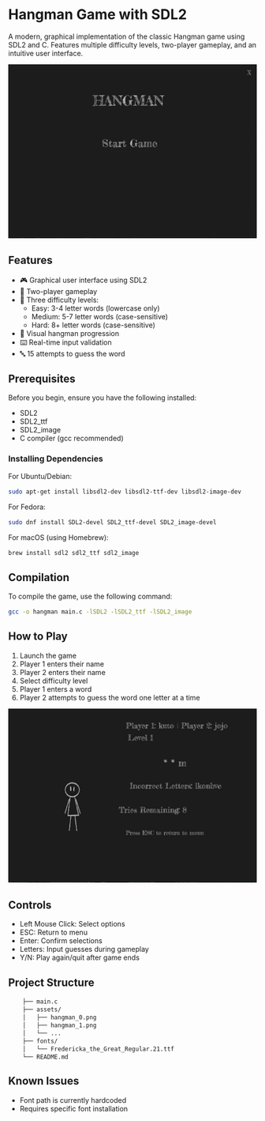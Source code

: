 # Hangman Game with SDL2

A modern, graphical implementation of the classic Hangman game using SDL2 and C. Features multiple difficulty levels, two-player gameplay, and an intuitive user interface.

![Game Menu Screenshot](./assets/start.jpg)

## Features

- 🎮 Graphical user interface using SDL2
- 👥 Two-player gameplay
- 🎯 Three difficulty levels:
  - Easy: 3-4 letter words (lowercase only)
  - Medium: 5-7 letter words (case-sensitive)
  - Hard: 8+ letter words (case-sensitive)
- 🎨 Visual hangman progression
- ⌨️ Real-time input validation
- 🔤 15 attempts to guess the word

## Prerequisites

Before you begin, ensure you have the following installed:

- SDL2
- SDL2_ttf
- SDL2_image
- C compiler (gcc recommended)

### Installing Dependencies

For Ubuntu/Debian:

```bash
sudo apt-get install libsdl2-dev libsdl2-ttf-dev libsdl2-image-dev
```

For Fedora:

```bash
sudo dnf install SDL2-devel SDL2_ttf-devel SDL2_image-devel
```

For macOS (using Homebrew):

```bash
brew install sdl2 sdl2_ttf sdl2_image
```

## Compilation

To compile the game, use the following command:

```bash
gcc -o hangman main.c -lSDL2 -lSDL2_ttf -lSDL2_image
```

## How to Play

1. Launch the game
2. Player 1 enters their name
3. Player 2 enters their name
4. Select difficulty level
5. Player 1 enters a word
6. Player 2 attempts to guess the word one letter at a time

![Gameplay Screenshot](./assets/playing%20.jpg)
<!-- Add your own screenshot by saving it in assets/screenshots/ folder -->

## Controls

- Left Mouse Click: Select options
- ESC: Return to menu
- Enter: Confirm selections
- Letters: Input guesses during gameplay
- Y/N: Play again/quit after game ends

## Project Structure

```hangman/
    ├── main.c
    ├── assets/
    │   ├── hangman_0.png
    │   ├── hangman_1.png
    │   └── ...
    ├── fonts/
    │   └── Fredericka_the_Great_Regular.21.ttf
    └── README.md
```

## Known Issues

- Font path is currently hardcoded
- Requires specific font installation
